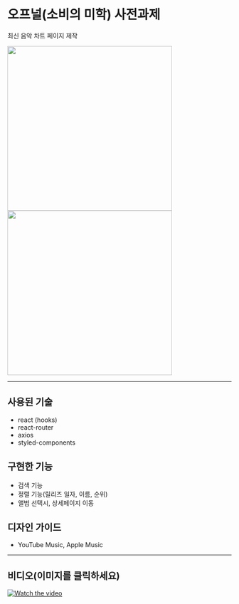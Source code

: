 # 오프널(소비의 미학) 사전과제

최신 음악 차트 페이지 제작

<img src="https://user-images.githubusercontent.com/62838570/111861687-8d5fdd80-8993-11eb-8fa9-30adb9743556.jpg" height="370"/>
<img src="https://user-images.githubusercontent.com/62838570/111861740-f0517480-8993-11eb-8c58-d6d1c1b3b841.jpg" height="370" />

-------------------

## 사용된 기술
- react (hooks)
- react-router
- axios
- styled-components

## 구현한 기능
- 검색 기능
- 정렬 기능(릴리즈 일자, 이름, 순위)
- 앨범 선택시, 상세페이지 이동

## 디자인 가이드
- YouTube Music, Apple Music

-----------------------

## 비디오(이미지를 클릭하세요)
[![Watch the video](https://img.youtube.com/vi/o8kJfWkFwzg/maxresdefault.jpg)](https://youtu.be/o8kJfWkFwzg)
